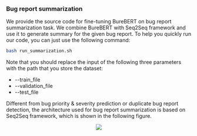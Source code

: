 ### Bug report summarization

We provide the source code for fine-tuning BureBERT on bug report summarization task. We combine BureBERT with Seq2Seq framework and use it to generate summary for the given bug report. To help you quickly run our code, you can just use the following command:
```bash
bash run_summarization.sh
```

Note that you should replace the input of the following three parameters with the path that you store the dataset:
- --train_file
- --validation_file
- --test_file

Different from bug priority & severity prediction or duplicate bug report detection, the architecture used for bug report summarization is based on Seq2Seq framework, which is shown in the following figure.
<p align="center">
  <img src="[http://some_place.com/image.png](https://github.com/BureBERT/BureBERT/blob/main/brsumm/ftburebert_seq2seq.pdf)" />
</p>
